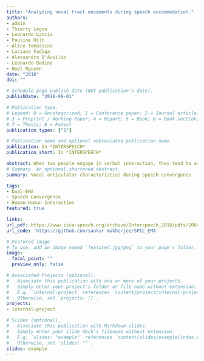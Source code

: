 ```yaml
---
title: "Analyzing vocal tract movements during speech accommodation."
authors:
- admin
- Thierry Legou
- Leonardo Lancia
- Pauline Hilt
- Alice Tomassini
- Luciano Fadiga
- Alessandro D'Ausilio
- Leonardo Badino
- Noel Nguyen
date: "2018"
doi: ""

# Schedule page publish date (NOT publication's date).
publishDate: "2018-09-01"

# Publication type.
# Legend: 0 = Uncategorized; 1 = Conference paper; 2 = Journal article;
# 3 = Preprint / Working Paper; 4 = Report; 5 = Book; 6 = Book section;
# 7 = Thesis; 8 = Patent
publication_types: ["1"]

# Publication name and optional abbreviated publication name.
publication: In *INTERSPEECH*
publication_short: In *INTERSPEECH*

abstract: When two people engage in verbal interaction, they tend to accommodate on a variety of linguistic levels. Although recent attention has focused on to the acoustic characteristics of convergence in speech, the underlying articulatory mechanisms remain to be explored. Using 3D electromagnetic articulography (EMA), we simultaneously recorded articulatory movements in two speakers engaged in an interactive verbal game, the domino task. In this task, the two speakers take turn in chaining bi-syllabic words according to a rhyming rule. By using a robust speaker identification strategy, we identified for which specific words speakers converged or diverged. Then, we explored the different vocal tract features characterizing speech accommodation. Our results suggest that tongue movements tend to slow down during convergence whereas maximal jaw opening during convergence and divergence differs depending on syllable position.
# Summary. An optional shortened abstract.
summary: Vocal articulator characteristics during speech convergence

tags:
- Dual-EMA
- Speech Convergence
- Human-Human Interaction
featured: true

links:
url_pdf: https://www.isca-speech.org/archive/Interspeech_2018/pdfs/2084.pdf
url_code: 'https://github.com/sankar-mukherjee/SPIC_EMA'

# Featured image
# To use, add an image named `featured.jpg/png` to your page's folder. 
image:
  focal_point: ""
  preview_only: false

# Associated Projects (optional).
#   Associate this publication with one or more of your projects.
#   Simply enter your project's folder or file name without extension.
#   E.g. `internal-project` references `content/project/internal-project/index.md`.
#   Otherwise, set `projects: []`.
projects:
- internal-project

# Slides (optional).
#   Associate this publication with Markdown slides.
#   Simply enter your slide deck's filename without extension.
#   E.g. `slides: "example"` references `content/slides/example/index.md`.
#   Otherwise, set `slides: ""`.
slides: example
---
```


